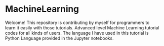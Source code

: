 # MachineLearning
Welcome! This repository is contributing by myself for programmers to learn it easily with those tutorials. Advanced level Machine Learning tutorial codes for all kinds of users. The language I have used in this tutorial is Python Language provided in the Jupyter notebooks.
